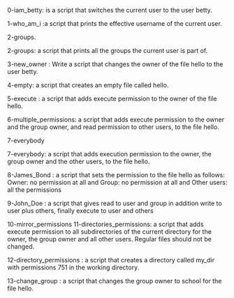0-iam_betty: is a script that switches the current user to the user betty.

1-who_am_i :a script that prints the effective username of the current user.

2-groups.

2-groups: a script that prints all the groups the current user is part of.

3-new_owner : Write a script that changes the owner of the file hello to the user betty.

4-empty: a script that creates an empty file called hello.

5-execute : a script that adds execute permission to the owner of the file hello.

6-multiple_permissions: a script that adds execute permission to the owner and the group owner, and read permission to other users, to the file hello.

7-everybody

7-everybody: a script that adds execution permission to the owner, the group owner and the other users, to the file hello.

8-James_Bond : a script that sets the permission to the file hello as follows: Owner: no permission at all and Group: no permission at all and Other users: all the permissions

9-John_Doe : a script that gives read to user and group in addition write to user plus others, finally execute to user and others

10-mirror_permissions
11-directories_permissions: a script that adds execute permission to all subdirectories of the current directory for the owner, the group owner and all other users. Regular files should not be changed.

12-directory_permissions : a script that creates a directory called my_dir with permissions 751 in the working directory.
 
13-change_group : a script that changes the group owner to school for the file hello.

